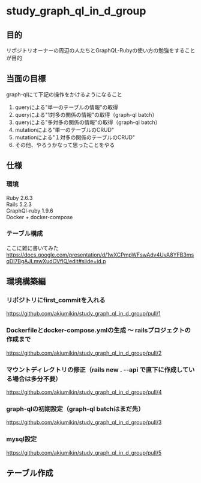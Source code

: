 # study_graph_ql_in_d_group

## 目的
リポジトリオーナーの周辺の人たちとGraphQL-Rubyの使い方の勉強をすることが目的  

## 当面の目標
graph-qlにて下記の操作をかけるようになること  
1. queryによる"単一のテーブルの情報"の取得
1. queryによる"1対多の関係の情報"の取得（graph-ql batch）
1. queryによる"多対多の関係の情報"の取得（graph-ql batch）
1. mutationによる"単一のテーブルのCRUD"
1. mutationによる"１対多の関係のテーブルのCRUD"
1. その他、やろうかなって思ったことをやる

## 仕様

### 環境
Ruby 2.6.3  
Rails 5.2.3  
GraphQl-ruby 1.9.6  
Docker + docker-compose  

### テーブル構成
ここに雑に書いてみた
https://docs.google.com/presentation/d/1wXCPmpWFswAdv4UvA8YFB3msqDl7BgAJLmwXudOVfIQ/edit#slide=id.p

## 環境構築編

### リポジトリにfirst_commitを入れる
https://github.com/akiumikin/study_graph_ql_in_d_group/pull/1

### Dockerfileとdocker-compose.ymlの生成 〜 railsプロジェクトの作成まで
https://github.com/akiumikin/study_graph_ql_in_d_group/pull/2

### マウントディレクトリの修正（rails new . --api で直下に作成している場合は多分不要）
https://github.com/akiumikin/study_graph_ql_in_d_group/pull/4

### graph-qlの初期設定（graph-ql batchはまだ先）
https://github.com/akiumikin/study_graph_ql_in_d_group/pull/3

### mysql設定
https://github.com/akiumikin/study_graph_ql_in_d_group/pull/5

## テーブル作成

